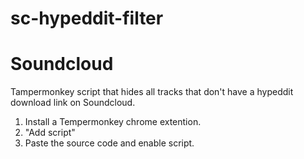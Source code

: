 # sc-hypeddit-filter
# Soundcloud 
Tampermonkey script that hides all tracks that don't have a hypeddit download link on Soundcloud.

1. Install a Tempermonkey chrome extention.
2. "Add script"
3. Paste the source code and enable script.
